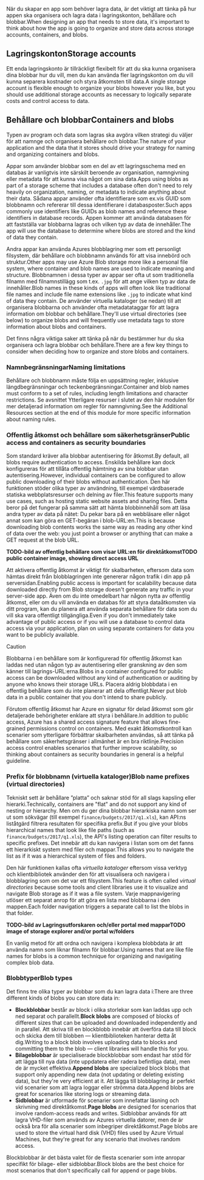 <span data-ttu-id="90c19-101">När du skapar en app som behöver lagra data, är det viktigt att tänka på hur appen ska organisera och lagra data i lagringskonton, behållare och blobbar.</span><span class="sxs-lookup"><span data-stu-id="90c19-101">When designing an app that needs to store data, it's important to think about how the app is going to organize and store data across storage accounts, containers, and blobs.</span></span>

## <a name="storage-accounts"></a><span data-ttu-id="90c19-102">Lagringskonton</span><span class="sxs-lookup"><span data-stu-id="90c19-102">Storage accounts</span></span>

<span data-ttu-id="90c19-103">Ett enda lagringskonto är tillräckligt flexibelt för att du ska kunna organisera dina blobbar hur du vill, men du kan använda fler lagringskonton om du vill kunna separera kostnader och styra åtkomsten till data.</span><span class="sxs-lookup"><span data-stu-id="90c19-103">A single storage account is flexible enough to organize your blobs however you like, but you should use additional storage accounts as necessary to logically separate costs and control access to data.</span></span>

## <a name="containers-and-blobs"></a><span data-ttu-id="90c19-104">Behållare och blobbar</span><span class="sxs-lookup"><span data-stu-id="90c19-104">Containers and blobs</span></span>

<span data-ttu-id="90c19-105">Typen av program och data som lagras ska avgöra vilken strategi du väljer för att namnge och organisera behållare och blobbar.</span><span class="sxs-lookup"><span data-stu-id="90c19-105">The nature of your application and the data that it stores should drive your strategy for naming and organizing containers and blobs.</span></span>

<span data-ttu-id="90c19-106">Appar som använder blobbar som en del av ett lagringsschema med en databas är vanligtvis inte särskilt beroende av organisation, namngivning eller metadata för att kunna visa något om sina data.</span><span class="sxs-lookup"><span data-stu-id="90c19-106">Apps using blobs as part of a storage scheme that includes a database often don't need to rely heavily on organization, naming, or metadata to indicate anything about their data.</span></span> <span data-ttu-id="90c19-107">Sådana appar använder ofta identifierare som ex.vis GUID som blobbnamn och refererar till dessa identifierare i databasposter.</span><span class="sxs-lookup"><span data-stu-id="90c19-107">Such apps commonly use identifiers like GUIDs as blob names and reference these identifiers in database records.</span></span> <span data-ttu-id="90c19-108">Appen kommer att använda databasen för att fastställa var blobbarna lagras och vilken typ av data de innehåller.</span><span class="sxs-lookup"><span data-stu-id="90c19-108">The app will use the database to determine where blobs are stored and the kind of data they contain.</span></span>

<span data-ttu-id="90c19-109">Andra appar kan använda Azures blobblagring mer som ett personligt filsystem, där behållare och blobbnamn används för att visa innebörd och struktur.</span><span class="sxs-lookup"><span data-stu-id="90c19-109">Other apps may use Azure Blob storage more like a personal file system, where container and blob names are used to indicate meaning and structure.</span></span> <span data-ttu-id="90c19-110">Blobbnamnen i dessa typer av appar ser ofta ut som traditionella filnamn med filnamnstillägg som t.ex. `.jpg` för att ange vilken typ av data de innehåller.</span><span class="sxs-lookup"><span data-stu-id="90c19-110">Blob names in these kinds of apps will often look like traditional file names and include file name extensions like `.jpg` to indicate what kind of data they contain.</span></span> <span data-ttu-id="90c19-111">De använder virtuella kataloger (se nedan) till att organisera blobbarna och använder ofta metadatataggar för att lagra information om blobbar och behållare.</span><span class="sxs-lookup"><span data-stu-id="90c19-111">They'll use virtual directories (see below) to organize blobs and will frequently use metadata tags to store information about blobs and containers.</span></span>

<span data-ttu-id="90c19-112">Det finns några viktiga saker att tänka på när du bestämmer hur du ska organisera och lagra blobbar och behållare.</span><span class="sxs-lookup"><span data-stu-id="90c19-112">There are a few key things to consider when deciding how to organize and store blobs and containers.</span></span>

### <a name="naming-limitations"></a><span data-ttu-id="90c19-113">Namnbegränsningar</span><span class="sxs-lookup"><span data-stu-id="90c19-113">Naming limitations</span></span>

<span data-ttu-id="90c19-114">Behållare och blobbnamn måste följa en uppsättning regler, inklusive längdbegränsningar och teckenbegränsningar.</span><span class="sxs-lookup"><span data-stu-id="90c19-114">Container and blob names must conform to a set of rules, including length limitations and character restrictions.</span></span> <span data-ttu-id="90c19-115">Se avsnittet Ytterligare resurser i slutet av den här modulen för mer detaljerad information om regler för namngivning.</span><span class="sxs-lookup"><span data-stu-id="90c19-115">See the Additional Resources section at the end of this module for more specific information about naming rules.</span></span>

### <a name="public-access-and-containers-as-security-boundaries"></a><span data-ttu-id="90c19-116">Offentlig åtkomst och behållare som säkerhetsgränser</span><span class="sxs-lookup"><span data-stu-id="90c19-116">Public access and containers as security boundaries</span></span>

<span data-ttu-id="90c19-117">Som standard kräver alla blobbar autentisering för åtkomst.</span><span class="sxs-lookup"><span data-stu-id="90c19-117">By default, all blobs require authentication to access.</span></span> <span data-ttu-id="90c19-118">Enskilda behållare kan dock konfigureras för att tillåta offentlig hämtning av sina blobbar utan autentisering.</span><span class="sxs-lookup"><span data-stu-id="90c19-118">However, individual containers can be configured to allow public downloading of their blobs without authentication.</span></span> <span data-ttu-id="90c19-119">Den här funktionen stöder olika typer av användning, till exempel värdbaserade statiska webbplatsresurser och delning av filer.</span><span class="sxs-lookup"><span data-stu-id="90c19-119">This feature supports many use cases, such as hosting static website assets and sharing files.</span></span> <span data-ttu-id="90c19-120">Detta beror på det fungerar på samma sätt att hämta blobbinnehåll som att läsa andra typer av data på nätet: Du pekar bara på en webbläsare eller något annat som kan göra en GET-begäran i blob-URL:en.</span><span class="sxs-lookup"><span data-stu-id="90c19-120">This is because downloading blob contents works the same way as reading any other kind of data over the web: you just point a browser or anything that can make a GET request at the blob URL.</span></span>

<span data-ttu-id="90c19-121">**TODO-bild av offentlig behållare som visar URL:en för direktåtkomst**</span><span class="sxs-lookup"><span data-stu-id="90c19-121">**TODO public container image, showing direct access URL**</span></span>

<span data-ttu-id="90c19-122">Att aktivera offentlig åtkomst är viktigt för skalbarheten, eftersom data som hämtas direkt från blobblagringen inte genererar någon trafik i din app på serversidan.</span><span class="sxs-lookup"><span data-stu-id="90c19-122">Enabling public access is important for scalability because data downloaded directly from Blob storage doesn't generate any traffic in your server-side app.</span></span> <span data-ttu-id="90c19-123">Även om du inte omedelbart har någon nytta av offentlig åtkomst, eller om du vill använda en databas för att styra dataåtkomsten via ditt program, kan du planera att använda separata behållare för data som du vill ska vara offentligt tillgängliga.</span><span class="sxs-lookup"><span data-stu-id="90c19-123">Even if you don't immediately take advantage of public access or if you will use a database to control data access via your application, plan on using separate containers for data you want to be publicly available.</span></span>

> [!CAUTION]
> <span data-ttu-id="90c19-124">Blobbarna i en behållare som är konfigurerad för offentlig åtkomst kan laddas ned utan någon typ av autentisering eller granskning av den som känner till lagrings-URL:erna.</span><span class="sxs-lookup"><span data-stu-id="90c19-124">Blobs in a container configured for public access can be downloaded without any kind of authentication or auditing by anyone who knows their storage URLs.</span></span> <span data-ttu-id="90c19-125">Placera aldrig blobbdata i en offentlig behållare som du inte planerar att dela offentligt.</span><span class="sxs-lookup"><span data-stu-id="90c19-125">Never put blob data in a public container that you don't intend to share publicly.</span></span>

<span data-ttu-id="90c19-126">Förutom offentlig åtkomst har Azure en signatur för delad åtkomst som gör detaljerade behörigheter enklare att styra i behållare.</span><span class="sxs-lookup"><span data-stu-id="90c19-126">In addition to public access, Azure has a shared access signature feature that allows fine-grained permissions control on containers.</span></span> <span data-ttu-id="90c19-127">Med exakt åtkomstkontroll kan scenarier som ytterligare förbättrar skalbarheten användas, så att tänka på behållare som säkerhetsgränser i allmänhet är en bra riktlinje.</span><span class="sxs-lookup"><span data-stu-id="90c19-127">Precision access control enables scenarios that further improve scalability, so thinking about containers as security boundaries in general is a helpful guideline.</span></span>

### <a name="blob-name-prefixes-virtual-directories"></a><span data-ttu-id="90c19-128">Prefix för blobbnamn (virtuella kataloger)</span><span class="sxs-lookup"><span data-stu-id="90c19-128">Blob name prefixes (virtual directories)</span></span>

<span data-ttu-id="90c19-129">Tekniskt sett är behållare ”platta” och saknar stöd för all slags kapsling eller hierarki.</span><span class="sxs-lookup"><span data-stu-id="90c19-129">Technically, containers are "flat" and do not support any kind of nesting or hierarchy.</span></span> <span data-ttu-id="90c19-130">Men om du ger dina blobbar hierarkiska namn som ser ut som sökvägar (till exempel `finance/budgets/2017/q1.xls`), kan API:ns liståtgärd filtrera resultaten för specifika prefix.</span><span class="sxs-lookup"><span data-stu-id="90c19-130">But if you give your blobs hierarchical names that look like file paths (such as `finance/budgets/2017/q1.xls`), the API's listing operation can filter results to specific prefixes.</span></span> <span data-ttu-id="90c19-131">Det innebär att du kan navigera i listan som om det fanns ett hierarkiskt system med filer och mappar.</span><span class="sxs-lookup"><span data-stu-id="90c19-131">This allows you to navigate the list as if it was a hierarchical system of files and folders.</span></span>

<span data-ttu-id="90c19-132">Den här funktionen kallas ofta *virtuella kataloger* eftersom vissa verktyg och klientbibliotek använder den för att visualisera och navigera i blobblagring som om det var ett filsystem.</span><span class="sxs-lookup"><span data-stu-id="90c19-132">This feature is often called *virtual directories* because some tools and client libraries use it to visualize and navigate Blob storage as if it was a file system.</span></span> <span data-ttu-id="90c19-133">Varje mappnavigering utlöser ett separat anrop för att göra en lista med blobbarna i den mappen.</span><span class="sxs-lookup"><span data-stu-id="90c19-133">Each folder navigation triggers a separate call to list the blobs in that folder.</span></span>

<span data-ttu-id="90c19-134">**TODO-bild av Lagringsutforskaren och/eller portal med mappar**</span><span class="sxs-lookup"><span data-stu-id="90c19-134">**TODO image of storage explorer and/or portal w/folders**</span></span>

<span data-ttu-id="90c19-135">En vanlig metod för att ordna och navigera i komplexa blobbdata är att använda namn som liknar filnamn för blobbar.</span><span class="sxs-lookup"><span data-stu-id="90c19-135">Using names that are like file names for blobs is a common technique for organizing and navigating complex blob data.</span></span>

### <a name="blob-types"></a><span data-ttu-id="90c19-136">Blobbtyper</span><span class="sxs-lookup"><span data-stu-id="90c19-136">Blob types</span></span>

<span data-ttu-id="90c19-137">Det finns tre olika typer av blobbar som du kan lagra data i:</span><span class="sxs-lookup"><span data-stu-id="90c19-137">There are three different kinds of blobs you can store data in:</span></span>

- <span data-ttu-id="90c19-138">**Blockblobbar** består av block i olika storlekar som kan laddas upp och ned separat och parallellt.</span><span class="sxs-lookup"><span data-stu-id="90c19-138">**Block blobs** are composed of blocks of different sizes that can be uploaded and downloaded independently and in parallel.</span></span> <span data-ttu-id="90c19-139">Att skriva till en blockblobb innebär att överföra data till block och skicka dem till blobben &mdash; klientbiblioteken hanterar detta åt dig.</span><span class="sxs-lookup"><span data-stu-id="90c19-139">Writing to a block blob involves uploading data to blocks and committing them to the blob &mdash; client libraries will handle this for you.</span></span>
- <span data-ttu-id="90c19-140">**Bilageblobbar** är specialiserade blockblobbar som endast har stöd för att lägga till nya data (inte uppdatera eller radera befintliga data), men de är mycket effektiva.</span><span class="sxs-lookup"><span data-stu-id="90c19-140">**Append blobs** are specialized block blobs that support only appending new data (not updating or deleting existing data), but they're very efficient at it.</span></span> <span data-ttu-id="90c19-141">Att lägga till blobblagring är perfekt vid scenarier som att lagra loggar eller strömma data.</span><span class="sxs-lookup"><span data-stu-id="90c19-141">Append blobs are great for scenarios like storing logs or streaming data.</span></span>
- <span data-ttu-id="90c19-142">**Sidblobbar** är utformade för scenarier som innefattar läsning och skrivning med direktåtkomst.</span><span class="sxs-lookup"><span data-stu-id="90c19-142">**Page blobs** are designed for scenarios that involve random-access reads and writes.</span></span> <span data-ttu-id="90c19-143">Sidblobbar används för att lagra VHD-filer som används av Azures virtuella datorer, men de är också bra för alla scenarier som inbegriper direktåtkomst.</span><span class="sxs-lookup"><span data-stu-id="90c19-143">Page blobs are used to store the virtual hard disk (VHD) files used by Azure Virtual Machines, but they're great for any scenario that involves random access.</span></span>

<span data-ttu-id="90c19-144">Blockblobbar är det bästa valet för de flesta scenarier som inte anropar specifikt för bilage- eller sidblobbar.</span><span class="sxs-lookup"><span data-stu-id="90c19-144">Block blobs are the best choice for most scenarios that don't specifically call for append or page blobs.</span></span>